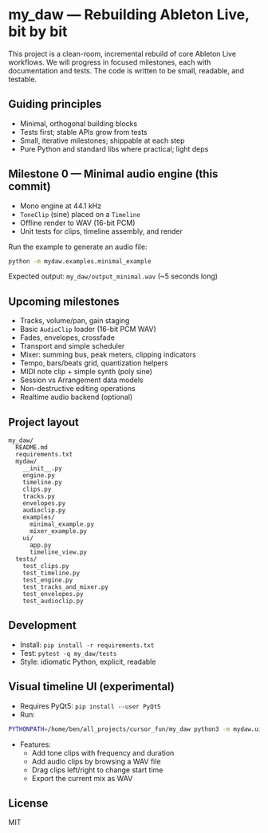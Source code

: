 # my_daw — Rebuilding Ableton Live, bit by bit

This project is a clean-room, incremental rebuild of core Ableton Live workflows. We will progress in focused milestones, each with documentation and tests. The code is written to be small, readable, and testable.

## Guiding principles
- Minimal, orthogonal building blocks
- Tests first; stable APIs grow from tests
- Small, iterative milestones; shippable at each step
- Pure Python and standard libs where practical; light deps

## Milestone 0 — Minimal audio engine (this commit)
- Mono engine at 44.1 kHz
- `ToneClip` (sine) placed on a `Timeline`
- Offline render to WAV (16-bit PCM)
- Unit tests for clips, timeline assembly, and render

Run the example to generate an audio file:

```bash
python -m mydaw.examples.minimal_example
```

Expected output: `my_daw/output_minimal.wav` (~5 seconds long)

## Upcoming milestones
- Tracks, volume/pan, gain staging
- Basic `AudioClip` loader (16-bit PCM WAV)
- Fades, envelopes, crossfade
- Transport and simple scheduler
- Mixer: summing bus, peak meters, clipping indicators
- Tempo, bars/beats grid, quantization helpers
- MIDI note clip + simple synth (poly sine)
- Session vs Arrangement data models
- Non-destructive editing operations
- Realtime audio backend (optional)

## Project layout
```
my_daw/
  README.md
  requirements.txt
  mydaw/
    __init__.py
    engine.py
    timeline.py
    clips.py
    tracks.py
    envelopes.py
    audioclip.py
    examples/
      minimal_example.py
      mixer_example.py
    ui/
      app.py
      timeline_view.py
  tests/
    test_clips.py
    test_timeline.py
    test_engine.py
    test_tracks_and_mixer.py
    test_envelopes.py
    test_audioclip.py
```

## Development
- Install: `pip install -r requirements.txt`
- Test: `pytest -q my_daw/tests`
- Style: idiomatic Python, explicit, readable

## Visual timeline UI (experimental)
- Requires PyQt5: `pip install --user PyQt5`
- Run:
```bash
PYTHONPATH=/home/ben/all_projects/cursor_fun/my_daw python3 -m mydaw.ui.app
```
- Features:
  - Add tone clips with frequency and duration
  - Add audio clips by browsing a WAV file
  - Drag clips left/right to change start time
  - Export the current mix as WAV

## License
MIT


